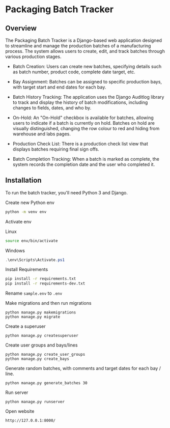 # Packaging Batch Tracker

## Overview

The Packaging Batch Tracker is a Django-based web application designed to streamline and manage the production batches of a manufacturing process. The system allows users to create, edit, and track batches through various production stages.

* Batch Creation: Users can create new batches, specifying details such as batch number, product code, complete date target, etc.

* Bay Assignment: Batches can be assigned to specific production bays, with target start and end dates for each bay.

* Batch History Tracking: The application uses the Django Auditlog library to track and display the history of batch modifications, including changes to fields, dates, and who by.

* On-Hold: An "On-Hold" checkbox is available for batches, allowing users to indicate if a batch is currently on hold. Batches on hold are visually distinguished, changing the row colour to red and hiding from warehouse and labs pages.

* Production Check List: There is a production check list view that displays batches requiring final sign offs.

* Batch Completion Tracking: When a batch is marked as complete, the system records the completion date and the user who completed it.

## Installation

To run the batch tracker, you'll need Python 3 and Django. 

Create new Python env

```bash
python -m venv env
```

Activate env

Linux
```bash
source env/bin/activate
```

Windows
```ps1
.\env\Scripts\Activate.ps1
```

Install Requirements

```bash
pip install -r requirements.txt
pip install -r requirements-dev.txt
```

Rename ```sample.env``` to ```.env```

Make migrations and then run migrations
```
python manage.py makemigrations
python manage.py migrate
```

Create a superuser
```
python manage.py createsuperuser
```

Create user groups and bays/lines
```
python manage.py create_user_groups
python manage.py create_bays
```

Generate random batches, with comments and target dates for each bay / line.
```
python manage.py generate_batches 30
```

Run server
```
python manage.py runserver
```

Open website
```
http://127.0.0.1:8000/
```
